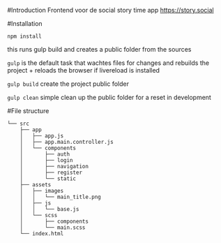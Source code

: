 #Introduction
Frontend voor de social story time app https://story.social

#Installation

`npm install`

this runs gulp build and creates a public folder from the sources

`gulp` is the default task that wachtes files for changes and rebuilds the project + reloads the browser if livereload is installed

`gulp build` create the project public folder

`gulp clean` simple clean up the public folder for a reset in development

#File structure

```
└── src
    ├── app
    │   ├── app.js
    │   ├── app.main.controller.js
    │   └── components
    │       ├── auth
    │       ├── login
    │       ├── navigation
    │       ├── register
    │       └── static
    ├── assets
    │   ├── images
    │   │   └── main_title.png
    │   ├── js
    │   │   └── base.js
    │   └── scss
    │       ├── components
    │       └── main.scss
    └── index.html
```
